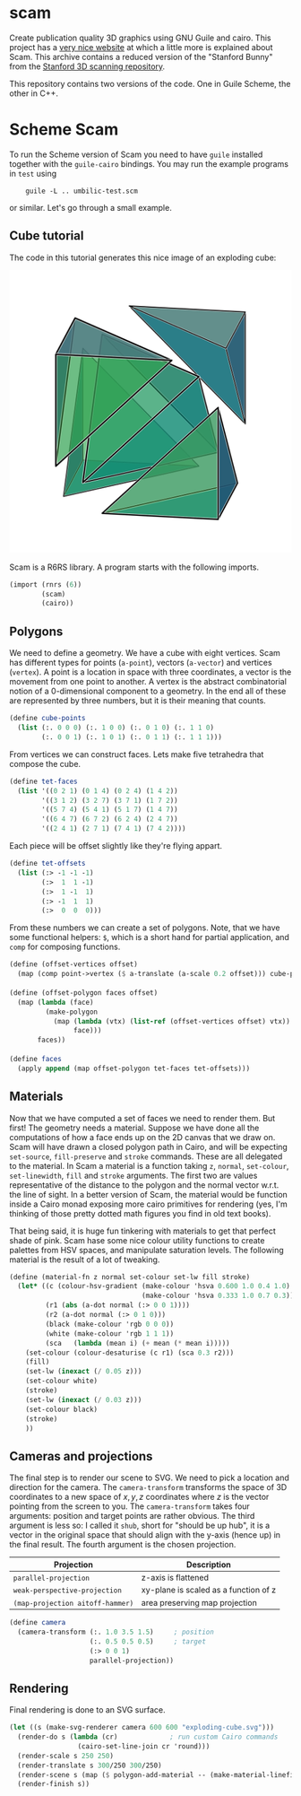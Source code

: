 scam
====

Create publication quality 3D graphics using GNU Guile and cairo.
This project has a [very nice website](http://jhidding.github.io/scam "Scam project site") at which a little more is explained about Scam. This archive contains a reduced version of the "Stanford Bunny" from the [Stanford 3D scanning repository](http://graphics.stanford.edu/data/3Dscanrep/).

This repository contains two versions of the code. One in Guile Scheme, the other in C++.

Scheme Scam
===========

To run the Scheme version of Scam you need to have `guile` installed together with the `guile-cairo` bindings. You may run the example programs in `test` using

        guile -L .. umbilic-test.scm

or similar. Let's go through a small example.

Cube tutorial
-------------

The code in this tutorial generates this nice image of an exploding cube:

![Exploding cube](examples/exploding-cube.svg)

Scam is a R6RS library. A program starts with the following imports.

``` {.scheme file=examples/exploding-cube.scm #exploding-cube}
(import (rnrs (6))
        (scam)
        (cairo))
```

Polygons
--------

We need to define a geometry. We have a cube with eight vertices. Scam has different types for points (`a-point`), vectors (`a-vector`) and vertices (`vertex`). A point is a location in space with three coordinates, a vector is the movement from one point to another. A vertex is the abstract combinatorial notion of a 0-dimensional component to a geometry. In the end all of these are represented by three numbers, but it is their meaning that counts.

``` {.scheme #exploding-cube}
(define cube-points
  (list (:. 0 0 0) (:. 1 0 0) (:. 0 1 0) (:. 1 1 0)
        (:. 0 0 1) (:. 1 0 1) (:. 0 1 1) (:. 1 1 1)))
```

From vertices we can construct faces. Lets make five tetrahedra that compose the cube.

``` {.scheme #exploding-cube}
(define tet-faces
  (list '((0 2 1) (0 1 4) (0 2 4) (1 4 2))
        '((3 1 2) (3 2 7) (3 7 1) (1 7 2))
        '((5 7 4) (5 4 1) (5 1 7) (1 4 7))
        '((6 4 7) (6 7 2) (6 2 4) (2 4 7))
        '((2 4 1) (2 7 1) (7 4 1) (7 4 2))))
```

Each piece will be offset slightly like they're flying appart.

``` {.scheme #exploding-cube}
(define tet-offsets
  (list (:> -1 -1 -1)
        (:>  1  1 -1)
        (:>  1 -1  1)
        (:> -1  1  1)
        (:>  0  0  0)))
```

From these numbers we can create a set of polygons. Note, that we have some functional helpers: `$`, which is a short hand for partial application, and `comp` for composing functions.

``` {.scheme #exploding-cube}
(define (offset-vertices offset)
  (map (comp point->vertex ($ a-translate (a-scale 0.2 offset))) cube-points))

(define (offset-polygon faces offset)
  (map (lambda (face)
         (make-polygon
           (map (lambda (vtx) (list-ref (offset-vertices offset) vtx))
                face)))
       faces))

(define faces
  (apply append (map offset-polygon tet-faces tet-offsets)))
```

Materials
---------

Now that we have computed a set of faces we need to render them. But first! The geometry needs a material. Suppose we have done all the computations of how a face ends up on the 2D canvas that we draw on. Scam will have drawn a closed polygon path in Cairo, and will be expecting `set-source`, `fill-preserve` and `stroke` commands. These are all delegated to the material. In Scam a material is a function taking `z`, `normal`, `set-colour`, `set-linewidth`, `fill` and `stroke` arguments. The first two are values representative of the distance to the polygon and the normal vector w.r.t. the line of sight. In a better version of Scam, the material would be function inside a Cairo monad exposing more cairo primitives for rendering (yes, I'm thinking of those pretty dotted math figures you find in old text books).

That being said, it is huge fun tinkering with materials to get that perfect shade of pink. Scam hase some nice colour utility functions to create palettes from HSV spaces, and manipulate saturation levels. The following material is the result of a lot of tweaking.

``` {.scheme #exploding-cube}
(define (material-fn z normal set-colour set-lw fill stroke)
  (let* ((c (colour-hsv-gradient (make-colour 'hsva 0.600 1.0 0.4 1.0)
                                 (make-colour 'hsva 0.333 1.0 0.7 0.3)))
         (r1 (abs (a-dot normal (:> 0 0 1))))
         (r2 (a-dot normal (:> 0 1 0)))
         (black (make-colour 'rgb 0 0 0))
         (white (make-colour 'rgb 1 1 1))
         (sca   (lambda (mean i) (+ mean (* mean i)))))
    (set-colour (colour-desaturise (c r1) (sca 0.3 r2)))
    (fill)
    (set-lw (inexact (/ 0.05 z)))
    (set-colour white) 
    (stroke)
    (set-lw (inexact (/ 0.03 z)))
    (set-colour black) 
    (stroke)
    ))
```

Cameras and projections
-----------------------

The final step is to render our scene to SVG. We need to pick a location and direction for the camera. The `camera-transform` transforms the space of 3D coordinates to a new space of $x, y, z$ coordinates where $z$ is the vector pointing from the screen to you. The `camera-transform` takes four arguments: position and target points are rather obvious. The third argument is less so: I called it `shub`, short for "should be up hub", it is a vector in the original space that should align with the y-axis (hence up) in the final result. The fourth argument is the chosen projection.

| Projection | Description |
| --- | --- |
| `parallel-projection` | z-axis is flattened |
| `weak-perspective-projection` | xy-plane is scaled as a function of z |
| `(map-projection aitoff-hammer)` | area preserving map projection |

``` {.scheme #exploding-cube}
(define camera
  (camera-transform (:. 1.0 3.5 1.5)     ; position
                    (:. 0.5 0.5 0.5)     ; target
                    (:> 0 0 1)
                    parallel-projection))
```

Rendering
---------

Final rendering is done to an SVG surface.

``` {.scheme #exploding-cube}
(let ((s (make-svg-renderer camera 600 600 "exploding-cube.svg")))
  (render-do s (lambda (cr)             ; run custom Cairo commands
                 (cairo-set-line-join cr 'round)))
  (render-scale s 250 250)
  (render-translate s 300/250 300/250)
  (render-scene s (map ($ polygon-add-material -- (make-material-linefill-fn material-fn)) faces))
  (render-finish s))
```

